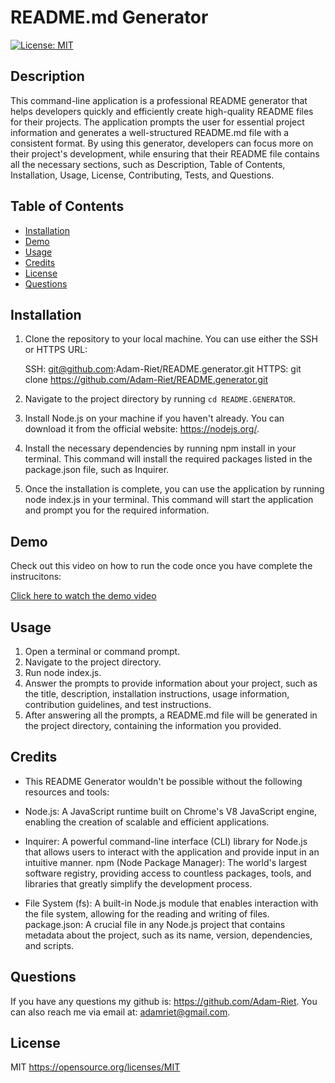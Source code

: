 
# README.md Generator

[![License: MIT](https://img.shields.io/badge/License-MIT-yellow.svg)](https://opensource.org/licenses/MIT)
    

## Description
This command-line application is a professional README generator that helps developers quickly and efficiently create high-quality README files for their projects. The application prompts the user for essential project information and generates a well-structured README.md file with a consistent format. By using this generator, developers can focus more on their project's development, while ensuring that their README file contains all the necessary sections, such as Description, Table of Contents, Installation, Usage, License, Contributing, Tests, and Questions.

## Table of Contents
- [Installation](#installation)
- [Demo](#demo)
- [Usage](#usage)
- [Credits](#credits)
- [License](#license)
- [Questions](#questions)

## Installation
1. Clone the repository to your local machine. You can use either the SSH or HTTPS URL:

    SSH: git@github.com:Adam-Riet/README.generator.git
    HTTPS: git clone https://github.com/Adam-Riet/README.generator.git

2. Navigate to the project directory by running `cd README.GENERATOR`.
3. Install Node.js on your machine if you haven't already. You can download it from the official website: https://nodejs.org/.
4. Install the necessary dependencies by running npm install in your terminal. This command will install the required packages listed in the package.json file, such as Inquirer.
5. Once the installation is complete, you can use the application by running node index.js in your terminal. This command will start the application and prompt you for the required information.

## Demo
Check out this video on how to run the code once you have complete the instrucitons:

[Click here to watch the demo video](https://drive.google.com/file/d/1mr0R3klMEKDa_9NQVR0Du915o9dkn1sr/view?usp=sharing)

## Usage
1. Open a terminal or command prompt.
2. Navigate to the project directory.
3. Run node index.js.
4. Answer the prompts to provide information about your project, such as the title, description, installation instructions, usage information, contribution guidelines, and test instructions.
5. After answering all the prompts, a README.md file will be generated in the project directory, containing the information you provided.

## Credits

* This README Generator wouldn't be possible without the following resources and tools:

* Node.js: A JavaScript runtime built on Chrome's V8 JavaScript engine, enabling the creation of scalable and efficient applications.

* Inquirer: A powerful command-line interface (CLI) library for Node.js that allows users to interact with the application and provide input in an intuitive manner.
npm (Node Package Manager): The world's largest software registry, providing access to countless packages, tools, and libraries that greatly simplify the development process.

* File System (fs): A built-in Node.js module that enables interaction with the file system, allowing for the reading and writing of files.
package.json: A crucial file in any Node.js project that contains metadata about the project, such as its name, version, dependencies, and scripts.

## Questions
If you have any questions my github is: https://github.com/Adam-Riet. You can also reach me via email at: adamriet@gmail.com.

## License
MIT https://opensource.org/licenses/MIT
